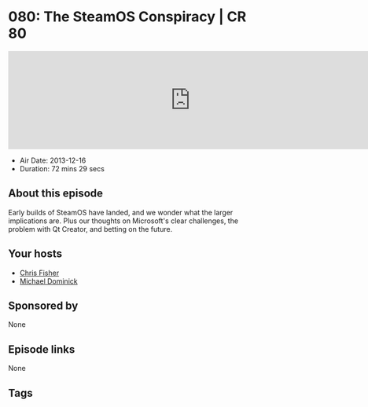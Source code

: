 # 080: The SteamOS Conspiracy | CR 80

<iframe src="https://player.fireside.fm/v2/MLf2ZzhC+qmrJSgBM?theme=dark" width="740" height="200" frameborder="0" scrolling="no"></iframe>

* Air Date: 2013-12-16
* Duration: 72 mins 29 secs

## About this episode

Early builds of SteamOS have landed, and we wonder what the larger implications are. Plus our thoughts on Microsoft's clear challenges, the problem with Qt Creator, and betting on the future.

## Your hosts
* [Chris Fisher](https://coder.show/hosts/chrislas)
* [Michael Dominick](https://coder.show/hosts/michael)

## Sponsored by

None



## Episode links

None



## Tags

